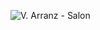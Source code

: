 <IndexHeader />

![V. Arranz - Salon](/img/index/salon-1.jpg)

<br>
<br>
<br>


<ThreeBlock />

<!-- 
<TwoCols>
  <template v-slot:col-1>
    <p>Celebre con nosostros sus eventos: bodas, comuniones, bautizos, aniversarios...</p>
  </template>

  <template v-slot:col-2>
    <p>Aquí va alguna información de contacto</p>
  </template>
</TwoCols>


<SeparatorBar color="grey"/> -->
<!-- <SeparatorBar color="red"/> -->
